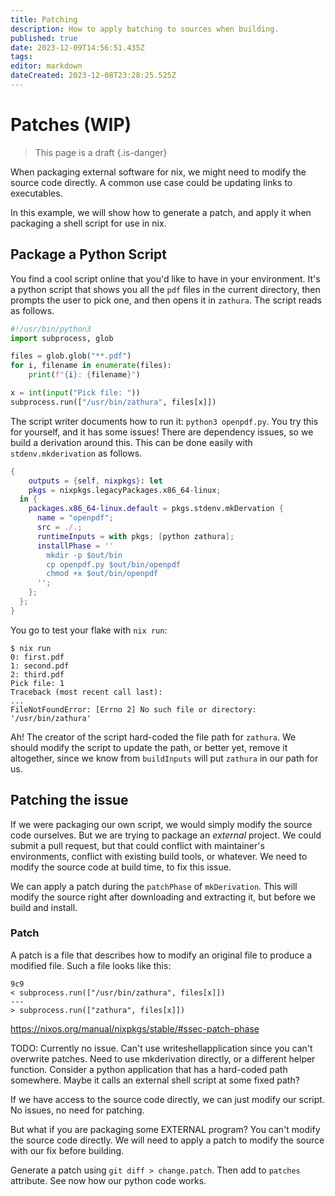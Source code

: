 ```yaml
---
title: Patching
description: How to apply batching to sources when building.
published: true
date: 2023-12-09T14:56:51.435Z
tags: 
editor: markdown
dateCreated: 2023-12-08T23:28:25.525Z
---
```


# Patches (WIP)
> This page is a draft
{.is-danger}

When packaging external software for nix, we might need to modify the source code directly.  A common use case could be updating links to executables.

In this example, we will show how to generate a patch, and apply it when packaging a shell script for use in nix.

## Package a Python Script

You find a cool script online that you'd like to have in your environment.  It's a python script that shows you all the `pdf` files in the current directory, then prompts the user to pick one, and then opens it in `zathura`.  The script reads as follows.

```python
#!/usr/bin/python3
import subprocess, glob

files = glob.glob("**.pdf")
for i, filename in enumerate(files):
    print(f"{i}: {filename}")

x = int(input("Pick file: "))
subprocess.run(["/usr/bin/zathura", files[x]])
```

The script writer documents how to run it: `python3 openpdf.py`.  You try this for yourself, and it has some issues!  There are dependency issues, so we build a derivation around this.  This can be done easily with `stdenv.mkderivation` as follows.
```nix
{
	outputs = {self, nixpkgs}: let
  	pkgs = nixpkgs.legacyPackages.x86_64-linux;
  in {
    packages.x86_64-linux.default = pkgs.stdenv.mkDervation {
      name = "openpdf";
      src = ./.;
      runtimeInputs = with pkgs; [python zathura];
      installPhase = ''
        mkdir -p $out/bin
        cp openpdf.py $out/bin/openpdf
        chmod +x $out/bin/openpdf
      '';
    };
  };
}
```

You go to test your flake with `nix run`:
```
$ nix run
0: first.pdf
1: second.pdf
2: third.pdf
Pick file: 1
Traceback (most recent call last):
...
FileNotFoundError: [Errno 2] No such file or directory: '/usr/bin/zathura'
```
Ah!  The creator of the script hard-coded the file path for `zathura`.  We should modify the script to update the path, or better yet, remove it altogether, since we know from `buildInputs` will put `zathura` in our path for us.

## Patching the issue

If we were packaging our own script, we would simply modify the source code ourselves.  But we are trying to package an *external* project.  We could submit a pull request, but that could conflict with maintainer's environments, conflict with existing build tools, or whatever.  We need to modify the source code at build time, to fix this issue.

We can apply a patch during the `patchPhase` of `mkDerivation`.  This will modify the source right after downloading and extracting it, but before we build and install.

### Patch

A patch is a file that describes how to modify an original file to produce a modified file.  Such a file looks like this:
```
9c9
< subprocess.run(["/usr/bin/zathura", files[x]])
---
> subprocess.run(["zathura", files[x]])
```

https://nixos.org/manual/nixpkgs/stable/#ssec-patch-phase

TODO: Currently no issue.  Can't use writeshellapplication since you can't overwrite patches.  Need to use mkderivation directly, or a different helper function. Consider a python application that has a hard-coded path somewhere.  Maybe it calls an external shell script at some fixed path?

If we have access to the source code directly, we can just modify our script.  No issues, no need for patching.

But what if you are packaging some EXTERNAL program?  You can't modify the source code directly.  We will need to apply a patch to modify the source with our fix before building.

Generate a patch using `git diff > change.patch`.  Then add to `patches` attribute.  See now how our python code works.
